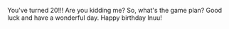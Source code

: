 You've turned 20!!! Are you kidding me?
So, what's the game plan?
Good luck and have a wonderful day.
Happy birthday Inuu!